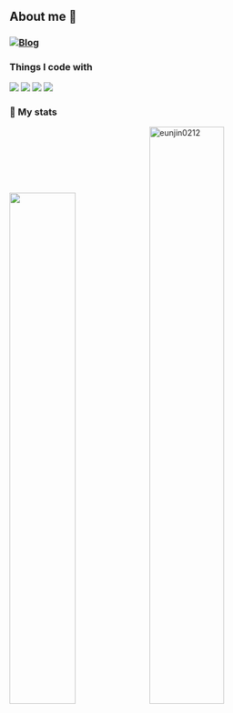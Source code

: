<div align="center">
<!--   <img src="https://github.com/user-attachments/assets/8172098e-719d-47b1-95af-a9fdad54c8a8" alt="banner" width="100%"> -->
</div>


<h2>About me 🌿</h2> 

### [![Blog](https://img.shields.io/badge/TECH_BLOG-B2C48A?style=for-the-badge)](https://eunjin0212.github.io/)


<h3>Things I code with</h3> 
<span>
<img src="https://img.shields.io/badge/javascript-61DAFB?style=for-the-badge&logo=javascript&logoColor=white&color=8E9777" />
<img src="https://img.shields.io/badge/TypeScript-3578E5?style=for-the-badge&logo=TypeScript&logoColor=white&color=828D77" />
<img src="https://img.shields.io/badge/Vue-DB7093?style=for-the-badge&logo=Vue.js&logoColor=white&color=788576" />
<img src="https://img.shields.io/badge/React-F7DF1E?style=for-the-badge&logo=React&logoColor=white&color=6E7E75" />
</span>

<h3>🌱 My stats</h3>

<div>
  <a style="text-decoration: unset;" href="https://github.com/anuraghazra/github-readme-stats">
    <img src="https://github-readme-stats.vercel.app/api?username=eunjin0212&show_icons=true&theme=material-palenight&hide_border=true&bg_color=2D2A1E&icon_color=81D770&text_color=fff&title_color=81D770&count_private=true" width=48% />
  </a>
  <a style="text-decoration: unset;">
    <img width= "51%" src="https://github-readme-streak-stats.herokuapp.com/?user=eunjin0212&text=81D770&ring=81D770&fire=81D770&currStreakLabel=81D770&currStreakNum=81D770&dates=fff&sideNums=81D770&background=2D2A1E&sideLabels=81D770&dates_color=fff&hide_border=true" alt="eunjin0212" />
  </a>
</div>
